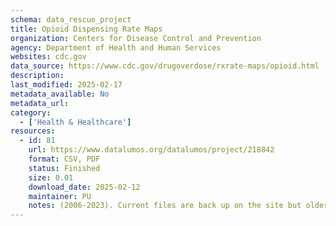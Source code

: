 ```yaml
---
schema: data_rescue_project 
title: Opioid Dispensing Rate Maps
organization: Centers for Disease Control and Prevention
agency: Department of Health and Human Services
websites: cdc.gov
data_source: https://www.cdc.gov/drugoverdose/rxrate-maps/opioid.html
description: 
last_modified: 2025-02-17
metadata_available: No
metadata_url: 
category:
  - ['Health & Healthcare'] 
resources:
  - id: 81
    url: https://www.datalumos.org/datalumos/project/218842
    format: CSV, PDF
    status: Finished
    size: 0.01
    download_date: 2025-02-12
    maintainer: PU
    notes: (2006-2023). Current files are back up on the site but older files are only available in their archive as HTML pages which I saved as PDFs.
---
```

